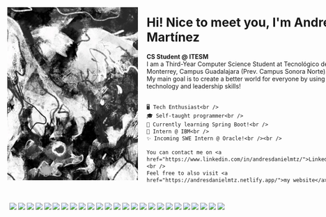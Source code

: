 <!-- andresdanielmtz/README.md -->

<div style="display: flex; align-items: center;">
  <img src="images/blackandwhite.png" alt="Andrés Martínez" width="300" style="margin-right: 20px;" />

  <div>
    <h1>Hi! Nice to meet you, I'm Andrés Martínez</h1>
    <b>CS Student @ ITESM</b><br />
    I am a Third-Year Computer Science Student at Tecnológico de Monterrey, Campus Guadalajara (Prev. Campus Sonora Norte).<br />
    My main goal is to create a better world for everyone by using technology and leadership skills!<br /><br />

    🖥️ Tech Enthusiast<br />
    🎓 Self-taught programmer<br />
    🌱 Currently learning Spring Boot!<br />
    🎉 Intern @ IBM<br />
    ✨ Incoming SWE Intern @ Oracle!<br /><br />

    You can contact me on <a href="https://www.linkedin.com/in/andresdanielmtz/">LinkedIn</a>.<br />
    Feel free to also visit <a href="https://andresdanielmtz.netlify.app/">my website</a>!
  </div>
</div>

<br/>

<p align="center">
  <img src="https://cdn.jsdelivr.net/gh/devicons/devicon/icons/python/python-plain.svg" width="30" />
  <img src="https://cdn.jsdelivr.net/gh/devicons/devicon/icons/cplusplus/cplusplus-plain.svg" width="30" />
  <img src="https://cdn.jsdelivr.net/gh/devicons/devicon/icons/swift/swift-original.svg" width="30" />
  <img src="https://cdn.jsdelivr.net/gh/devicons/devicon/icons/javascript/javascript-plain.svg" width="30" />
  <img src="https://cdn.jsdelivr.net/gh/devicons/devicon/icons/typescript/typescript-plain.svg" width="30" />
  <img src="https://cdn.jsdelivr.net/gh/devicons/devicon/icons/html5/html5-plain.svg" width="30" />
  <img src="https://cdn.jsdelivr.net/gh/devicons/devicon/icons/css3/css3-plain.svg" width="30" />
  <img src="https://cdn.jsdelivr.net/gh/devicons/devicon/icons/arduino/arduino-original.svg" width="30" />
  <img src="https://cdn.jsdelivr.net/gh/devicons/devicon/icons/c/c-line.svg" width="30" />
  <img src="https://cdn.jsdelivr.net/gh/devicons/devicon/icons/git/git-original.svg" width="30" />
  <img src="https://cdn.jsdelivr.net/gh/devicons/devicon/icons/matlab/matlab-line.svg" width="30" />
  <img src="https://cdn.jsdelivr.net/gh/devicons/devicon/icons/jupyter/jupyter-original.svg" width="30" />
  <img src="https://cdn.jsdelivr.net/gh/devicons/devicon/icons/figma/figma-original.svg" width="30" />
  <img src="https://cdn.jsdelivr.net/gh/devicons/devicon/icons/react/react-original.svg" width="30" />
  <img src="https://cdn.jsdelivr.net/gh/devicons/devicon/icons/heroku/heroku-original.svg" width="30" />
  <img src="https://cdn.jsdelivr.net/gh/devicons/devicon/icons/xcode/xcode-plain.svg" width="30" />
  <img src="https://cdn.jsdelivr.net/gh/devicons/devicon/icons/vscode/vscode-original.svg" width="30" />
  <img src="https://cdn.jsdelivr.net/gh/devicons/devicon/icons/r/r-original.svg" width="30" />
  <img src="https://cdn.jsdelivr.net/gh/devicons/devicon/icons/nodejs/nodejs-original.svg" width="30" />
  <img src="https://cdn.jsdelivr.net/gh/devicons/devicon/icons/linux/linux-original.svg" width="30" />
  <img src="https://cdn.jsdelivr.net/gh/devicons/devicon/icons/sass/sass-original.svg" width="30" />
  <img src="https://cdn.jsdelivr.net/gh/devicons/devicon@latest/icons/astro/astro-original.svg" width="30" />
  <img src="https://cdn.jsdelivr.net/gh/devicons/devicon@latest/icons/androidstudio/androidstudio-original.svg" width="30" />
  <img src="https://cdn.jsdelivr.net/gh/devicons/devicon@latest/icons/firebase/firebase-original.svg" width="30" />
  <img src="https://cdn.jsdelivr.net/gh/devicons/devicon@latest/icons/vuejs/vuejs-original.svg" width="30" />
</p>
